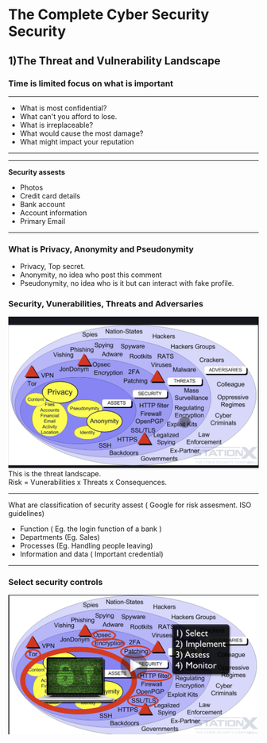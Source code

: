 # The Complete Cyber Security Security 
## 1)The Threat and Vulnerability Landscape

### Time is limited focus on what is important
***
- What is most confidential?
- What can't you afford to lose.
- What is irreplaceable?
- What would cause the most damage?
- What might impact your reputation
***

***
**Security assests**
- Photos
- Credit card details
- Bank account 
- Account information
- Primary Email
***

### What is Privacy, Anonymity and Pseudonymity
- Privacy, Top secret. 
- Anonymity, no idea who post this comment   
- Pseudonymity, no idea who is it but can interact with fake profile. 

### Security, Vunerabilities, Threats and Adversaries
![](https://github.com/KennySoh/Technical-Interview/blob/master/oop/cyber_1.png)
This is the threat landscape.  
Risk = Vunerabilities x Threats x Consequences.  
  
***
What are classification of security assest ( Google for risk assesment. ISO guidelines)
- Function ( Eg. the login function of a bank )
- Departments (Eg. Sales) 
- Processes (Eg. Handling people leaving) 
- Information and data ( Important credential)
*** 

### Select security controls
![](https://github.com/KennySoh/Technical-Interview/blob/master/oop/cyber_2.png)
